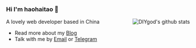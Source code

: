 ### Hi I'm haohaitao 👋

<img align="right" src="https://github-readme-stats.vercel.app/api?username=haohaitao&show_icons=true&icon_color=0366d6&bg_color=ffffff&hide_title=true&hide=contribs&include_all_commits=true" alt="DIYgod's github stats"/>

A lovely web developer based in China

- Read more about my [Blog](https://www.haoht123.com/)
- Talk with me by [Email](mailto:haitaohhh@gmail.com) or [Telegram](https://t.me/pacino)
